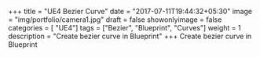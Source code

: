 +++
title = "UE4 Bezier Curve"
date = "2017-07-11T19:44:32+05:30"
image = "img/portfolio/camera1.jpg"
draft = false
showonlyimage = false
categories = [ "UE4"]
tags = ["Bezier", "Blueprint", "Curves"]
weight = 1
description = "Create bezier curve in Blueprint"
+++
Create bezier curve in Blueprint
<!--more-->